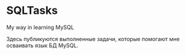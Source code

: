 # SQLTasks
My way in learning MySQL

Здесь публикуются выполненные задачи, которые помогают мне осваивать язык БД MySQL.
